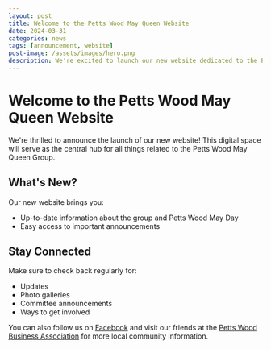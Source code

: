 ```yaml
---
layout: post
title: Welcome to the Petts Wood May Queen Website
date: 2024-03-31
categories: news
tags: [announcement, website]
post-image: /assets/images/hero.png
description: We're excited to launch our new website dedicated to the Petts Wood May Queen Group.
---
```


# Welcome to the Petts Wood May Queen Website

We're thrilled to announce the launch of our new website! This digital space will serve as the central hub for all things related to the Petts Wood May Queen Group.

## What's New?

Our new website brings you:
- Up-to-date information about the group and Petts Wood May Day
- Easy access to important announcements


## Stay Connected

Make sure to check back regularly for:
- Updates
- Photo galleries
- Committee announcements
- Ways to get involved

You can also follow us on [Facebook](https://facebook.com/newpettswoodmayfayre) and visit our friends at the [Petts Wood Business Association](https://lovepettswood.co.uk/) for more local community information.